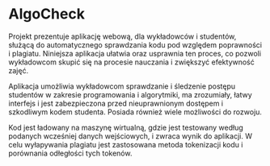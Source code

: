 # AlgoCheck

Projekt prezentuje aplikację webową, dla wykładowców i studentów, służącą do automatycznego sprawdzania kodu pod względem poprawności i plagiatu.
Niniejsza aplikacja ułatwia oraz usprawnia ten proces, co pozwoli wykładowcom skupić się na procesie nauczania i zwiększyć efektywność zajęć.

Aplikacja umożliwia wykładowcom sprawdzanie i śledzenie postępu studentów w zakresie programowania i algorytmiki, ma zrozumiały, łatwy interfejs i jest zabezpieczona przed nieuprawnionym dostępem i szkodliwym kodem studenta. Posiada również wiele możliwości do rozwoju.

Kod jest ładowany na maszynę wirtualną, gdzie jest testowany według podanych wcześniej danych wejściowych, i zwraca wynik do aplikacji.
W celu wyłapywania plagiatu jest zastosowana metoda tokenizacji kodu i porównania odłegłości tych tokenów.
